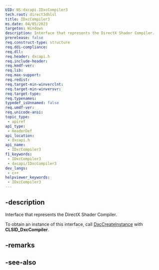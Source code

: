 ```yaml
---
UID: NS:dxcapi.IDxcCompiler3
tech.root: direct3dhlsl
title: IDxcCompiler3
ms.date: 04/05/2023
targetos: Windows
description: Interface that represents the DirectX Shader Compiler.
prerelease: false
req.construct-type: structure
req.ddi-compliance: 
req.dll: 
req.header: dxcapi.h
req.include-header: 
req.kmdf-ver: 
req.lib: 
req.max-support: 
req.redist: 
req.target-min-winverclnt: 
req.target-min-winversvr: 
req.target-type: 
req.typenames: 
typedef_isUnnamed: false
req.umdf-ver: 
req.unicode-ansi: 
topic_type:
 - apiref
api_type:
 - HeaderDef
api_location:
 - dxcapi.h
api_name:
 - IDxcCompiler3
f1_keywords:
 - IDxcCompiler3
 - dxcapi/IDxcCompiler3
dev_langs:
 - c++
helpviewer_keywords:
 - IDxcCompiler3
---
```


## -description

Interface that represents the DirectX Shader Compiler.

To obtain an instance of this interface, call [DxcCreateInstance](./nf-dxcapi-dxccreateinstance) with **CLSID_DxcCompiler**.

## -remarks

## -see-also
